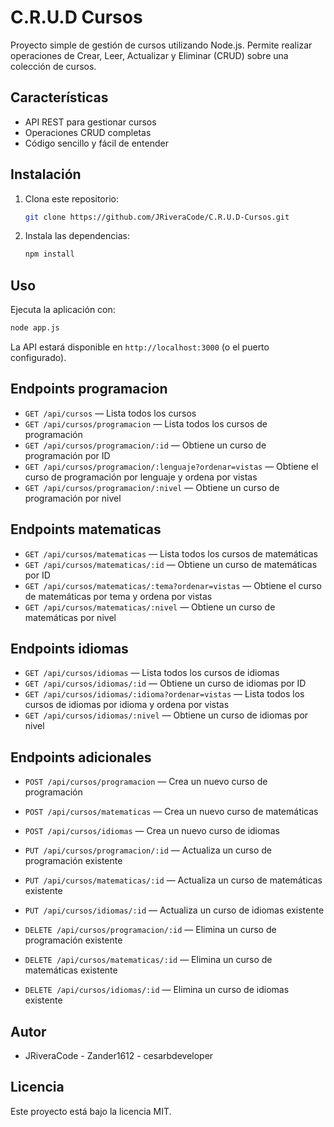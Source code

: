 # C.R.U.D Cursos

Proyecto simple de gestión de cursos utilizando Node.js. Permite realizar operaciones de Crear, Leer, Actualizar y Eliminar (CRUD) sobre una colección de cursos.

## Características
- API REST para gestionar cursos
- Operaciones CRUD completas
- Código sencillo y fácil de entender

## Instalación
1. Clona este repositorio:
   ```bash
   git clone https://github.com/JRiveraCode/C.R.U.D-Cursos.git
   ```
2. Instala las dependencias:
   ```bash
   npm install
   ```

## Uso
Ejecuta la aplicación con:
```bash
node app.js
```

La API estará disponible en `http://localhost:3000` (o el puerto configurado).

## Endpoints programacion
- `GET /api/cursos` — Lista todos los cursos
- `GET /api/cursos/programacion` — Lista todos los cursos de programación
- `GET /api/cursos/programacion/:id` — Obtiene un curso de programación por ID
- `GET /api/cursos/programacion/:lenguaje?ordenar=vistas` — Obtiene el curso de programación por lenguaje y ordena por vistas
- `GET /api/cursos/programacion/:nivel` — Obtiene un curso de programación por nivel

## Endpoints matematicas

- `GET /api/cursos/matematicas` — Lista todos los cursos de matemáticas
- `GET /api/cursos/matematicas/:id` — Obtiene un curso de matemáticas por ID
- `GET /api/cursos/matematicas/:tema?ordenar=vistas` — Obtiene el curso de matemáticas por tema y ordena por vistas
- `GET /api/cursos/matematicas/:nivel` — Obtiene un curso de matemáticas por nivel

## Endpoints idiomas

- `GET /api/cursos/idiomas` — Lista todos los cursos de idiomas
- `GET /api/cursos/idiomas/:id` — Obtiene un curso de idiomas por ID
- `GET /api/cursos/idiomas/:idioma?ordenar=vistas` — Lista todos los cursos de idiomas por idioma y ordena por vistas
- `GET /api/cursos/idiomas/:nivel` — Obtiene un curso de idiomas por nivel

## Endpoints adicionales

- `POST /api/cursos/programacion` — Crea un nuevo curso de programación
- `POST /api/cursos/matematicas` — Crea un nuevo curso de matemáticas
- `POST /api/cursos/idiomas` — Crea un nuevo curso de idiomas

- `PUT /api/cursos/programacion/:id` — Actualiza un curso de programación existente
- `PUT /api/cursos/matematicas/:id` — Actualiza un curso de matemáticas existente
- `PUT /api/cursos/idiomas/:id` — Actualiza un curso de idiomas existente

- `DELETE /api/cursos/programacion/:id` — Elimina un curso de programación existente
- `DELETE /api/cursos/matematicas/:id` — Elimina un curso de matemáticas existente
- `DELETE /api/cursos/idiomas/:id` — Elimina un curso de idiomas existente


## Autor
- JRiveraCode - Zander1612 - cesarbdeveloper

## Licencia
Este proyecto está bajo la licencia MIT.